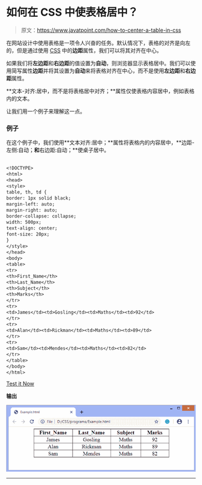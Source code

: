 # 如何在 CSS 中使表格居中？

> 原文：<https://www.javatpoint.com/how-to-center-a-table-in-css>

在网站设计中使用表格是一项令人兴奋的任务。默认情况下，表格的对齐是向左的，但是通过使用 [CSS](https://www.javatpoint.com/css-tutorial) 中的**边距**属性，我们可以将其对齐在中心。

如果我们将**左边距**和**右边距**的值设置为**自动**，则浏览器显示表格居中。我们可以使用简写属性**边距**并将其设置为**自动**来将表格对齐在中心，而不是使用**左边距**和**右边距**属性。

**文本-对齐:居中，而不是将表格居中对齐；**属性仅使表格内容居中，例如表格内的文本。

让我们用一个例子来理解这一点。

### 例子

在这个例子中，我们使用**文本对齐:居中；**属性将表格内的内容居中，**边距-左侧:自动；**和**右边距:自动；**使桌子居中。

```

<!DOCTYPE>
<html>  
<head>
<style>  
table, th, td {  
border: 1px solid black;
margin-left: auto;
margin-right: auto;
border-collapse: collapse;  
width: 500px;
text-align: center;
font-size: 20px;
}  
</style>  
</head>
<body>  
<table>  
<tr>
<th>First_Name</th>
<th>Last_Name</th>
<th>Subject</th>
<th>Marks</th>
</tr>  
<tr>
<td>James</td><td>Gosling</td><td>Maths</td><td>92</td>
</tr>  
<tr>
<td>Alan</td><td>Rickman</td><td>Maths</td><td>89</td>
</tr>  
<tr>
<td>Sam</td><td>Mendes</td><td>Maths</td><td>82</td>
</tr>  
</table>  
</body>
</html>   

```

[Test it Now](https://www.javatpoint.com/oprweb/test.jsp?filename=howtocenteratableincss1)

**输出**

![How to center a table in CSS?](img/4f2f75359a35fef2d2ec250e73c3d4af.png)

* * *
